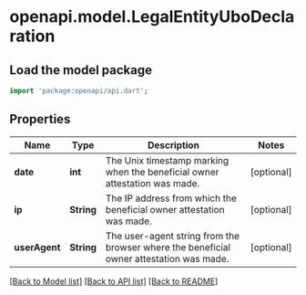 # openapi.model.LegalEntityUboDeclaration

## Load the model package
```dart
import 'package:openapi/api.dart';
```

## Properties
Name | Type | Description | Notes
------------ | ------------- | ------------- | -------------
**date** | **int** | The Unix timestamp marking when the beneficial owner attestation was made. | [optional] 
**ip** | **String** | The IP address from which the beneficial owner attestation was made. | [optional] 
**userAgent** | **String** | The user-agent string from the browser where the beneficial owner attestation was made. | [optional] 

[[Back to Model list]](../README.md#documentation-for-models) [[Back to API list]](../README.md#documentation-for-api-endpoints) [[Back to README]](../README.md)


